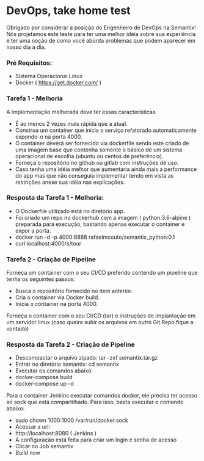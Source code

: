 # DevOps, take home test

Obrigado por considerar a posição do Engenheiro de DevOps na Semantix! Nós projetamos este teste para ter uma melhor idéia sobre sua experiência e ter uma noção de como você aborda problemas que podem aparecer em nosso dia a dia.

### Pré Requisitos:

- Sistema Operacional Linux
- Docker ( https://get.docker.com/ )

### Tarefa 1 - Melhoria

A implementação melhorada deve ter essas características.

- É ao menos 2 vezes mais rápida que a atual.
- Construa um container que inicia o serviço refatorado automaticamente expondo-o na porta 4000.
- O container deverá ser fornecido via dockerfile sendo este criado de uma imagem base que contenha somente o básico de um sistema operacional de escolha (ubuntu ou centos de preferência). 
- Forneça o repositório no github ou gitlab com instruções de uso.
- Caso tenha uma idéia melhor que aumentaria ainda mais a performance do app mas que não conseguiu implementar tendo em vista as restrições anexe sua idéia nas explicações. 

### Resposta da Tarefa 1 - Melhoria:

- O Dockerfile utilizado está no diretório app.
- Foi criado um repo no dockerhub com a imagem ( python:3.6-alpine ) preparada para execução, bastando apenas executar o container e expor a porta.
- docker run -d -p 4000:8888 rafaelmcouto/semantix_python:0.1 
- curl localhost:4000/s/tour

### Tarefa 2 - Criação de Pipeline 

Forneça um container com o seu CI/CD preferido contendo um pipeline que tenha os seguintes passos: 

- Busca o repositório fornecido no item anterior.
- Cria o container via Docker build. 
- Inicia o container na porta 4000. 

Forneça o container com o seu CI/CD (tar) e instruções de implantação em um servidor linux (caso queira subir os arquivos em outro Git Repo fique a vontado)

### Resposta da Tarefa 2 - Criação de Pipeline 

- Descompactar o arquivo zipado: tar -zxf semantix.tar.gz
- Entrar no diretório semantix: cd semantix
- Executar os comandos abaixo:
- docker-compose build
- docker-compose up -d


Para o container Jenkins executar comandos docker, ele precisa ter acesso ao sock que está compartilhado. Para isso, basta executar o comando abaixo:
- sudo chown 1000:1000 /var/run/docker.sock
- Acessar a url:
- http://localhost:8080 ( Jenkins )
- A configuração está feita para criar um login e senha de acesso
- Clicar no Job semantix
- Build now
